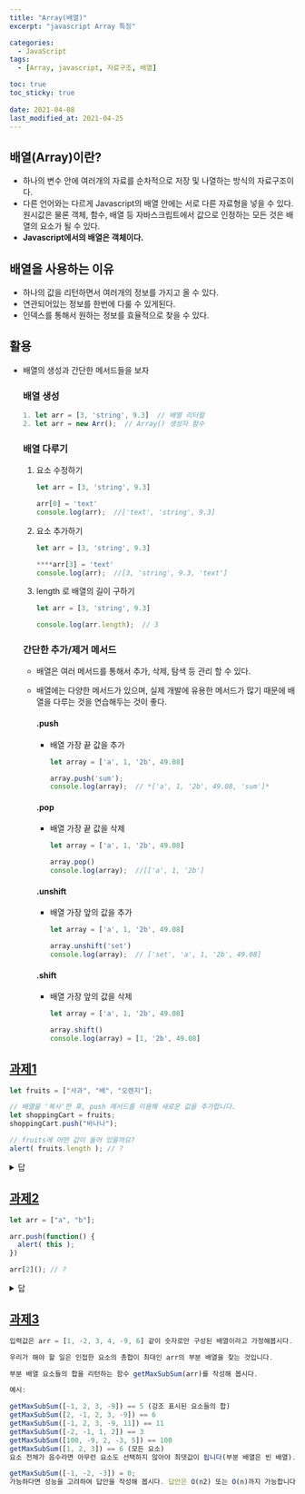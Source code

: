```yaml
---
title: "Array(배열)"
excerpt: "javascript Array 특징"

categories:
  - JavaScript
tags:
  - [Array, javascript, 자료구조, 배열]

toc: true
toc_sticky: true
 
date: 2021-04-08
last_modified_at: 2021-04-25
---
```


## 배열(Array)이란?

- 하나의 변수 안에 여러개의 자료를 순차적으로 저장 및 나열하는 방식의 자료구조이다.
- 다른 언어와는 다르게 Javascript의 배열 안에는 서로 다른 자료형을 넣을 수 있다.
  원시값은 물론 객체, 함수, 배열 등 자바스크립트에서 값으로 인정하는 모든 것은 배열의 요소가 될 수 있다.
- **Javascript에서의 배열은 객체이다.**

## 배열을 사용하는 이유

- 하나의 값을 리턴하면서 여러개의 정보를 가지고 올 수 있다.
- 연관되어있는 정보를 한번에 다룰 수 있게된다.
- 인덱스를 통해서 원하는 정보를 효율적으로 찾을 수 있다.

## 활용
- 배열의 생성과 간단한 메서드들을 보자
  ### 배열 생성

  ```jsx
  1. let arr = [3, 'string', 9.3]  // 배열 리터럴
  2. let arr = new Arr();  // Array() 생성자 함수
  ```

  ### 배열 다루기

  1. 요소 수정하기
      
      ```jsx
      let arr = [3, 'string', 9.3]
      
      arr[0] = 'text'
      console.log(arr);  //['text', 'string', 9.3]
      ```
      
  2. 요소 추가하기
      
      ```jsx
      let arr = [3, 'string', 9.3]
      
      ****arr[3] = 'text'
      console.log(arr);  //[3, 'string', 9.3, 'text']
      ```
      
  3. length 로 배열의 길이 구하기
      
      ```jsx
      let arr = [3, 'string', 9.3]
      
      console.log(arr.length);  // 3
      ```
      

  ### 간단한 추가/제거 메서드

  - 배열은 여러 메서드를 통해서 추가, 삭제, 탐색 등 관리 할 수 있다.
  - 배열에는 다양한 메서드가 있으며, 실제 개발에 유용한 메서드가 많기 때문에 배열을 다루는 것을 연습해두는 것이 좋다.

    #### .push

    - 배열 가장 끝 값을 추가
        
        ```jsx
        let array = ['a', 1, '2b', 49.08]
        
        array.push('sum');
        console.log(array);  // *['a', 1, '2b', 49.08, 'sum']*
        ```
        

    #### .pop

    - 배열 가장 끝 값을 삭제
        
        ```jsx
        let array = ['a', 1, '2b', 49.08]
        
        array.pop()
        console.log(array);  //[['a', 1, '2b']
        ```
        

    #### .unshift

    - 배열 가장 앞의 값을 추가
        
        ```jsx
        let array = ['a', 1, '2b', 49.08]
        
        array.unshift('set')
        console.log(array);  // ['set', 'a', 1, '2b', 49.08]
        ```
        

    #### .shift

    - 배열 가장 앞의 값을 삭제
        
        ```jsx
        let array = ['a', 1, '2b', 49.08]
        
        array.shift()
        console.log(array) = [1, '2b', 49.08]
        ```
      

## [과제1](https://ko.javascript.info/task/item-value)

```jsx
let fruits = ["사과", "배", "오렌지"];

// 배열을 '복사'한 후, push 메서드를 이용해 새로운 값을 추가합니다.
let shoppingCart = fruits;
shoppingCart.push("바나나");

// fruits에 어떤 값이 들어 있을까요?
alert( fruits.length ); // ?
```
<details><summary>답
</summary>
- 4
</details>

## [과제2](https://ko.javascript.info/task/call-array-this)

```jsx
let arr = ["a", "b"];

arr.push(function() {
  alert( this );
})

arr[2](); // ?
```

<details><summary>답
</summary>
- `function() { alert ( this ) }`

- arr[2]에 있는 함수가 객체 메서드처럼 호출되는 것이죠. 따라서 arr[2]는 arr을 참조하는 this를 받고, 배열을 출력합니다.
</details>


## [과제3](https://ko.javascript.info/task/maximal-subarray)

```jsx
입력값은 arr = [1, -2, 3, 4, -9, 6] 같이 숫자로만 구성된 배열이라고 가정해봅시다.

우리가 해야 할 일은 인접한 요소의 총합이 최대인 arr의 부분 배열을 찾는 것입니다.

부분 배열 요소들의 합을 리턴하는 함수 getMaxSubSum(arr)를 작성해 봅시다.

예시:

getMaxSubSum([-1, 2, 3, -9]) == 5 (강조 표시된 요소들의 합)
getMaxSubSum([2, -1, 2, 3, -9]) == 6
getMaxSubSum([-1, 2, 3, -9, 11]) == 11
getMaxSubSum([-2, -1, 1, 2]) == 3
getMaxSubSum([100, -9, 2, -3, 5]) == 100
getMaxSubSum([1, 2, 3]) == 6 (모든 요소)
요소 전체가 음수라면 아무런 요소도 선택하지 않아야 최댓값이 됩니다(부분 배열은 빈 배열). 그리고 합은 0이 됩니다.

getMaxSubSum([-1, -2, -3]) = 0;
가능하다면 성능을 고려하여 답안을 작성해 봅시다. 답안은 O(n2) 또는 O(n)까지 가능합니다.
```